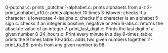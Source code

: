 0-putchar.c: prints _putchar
1-alphabet.c: prints alphabets from a-z
2-print_alphabet_x10.c: prints alphabet 10 times
3-islower: checks if a character is lowercase
4-isalpha.c: checks if a character is an alphabet
5-sign.c: checks if an integer is positive, negative or zero
6-abs.c: returns the absolute value of an integer
7-print_last_digit.c: Prints the last digit of a given number
8-24_hours.c: Print every minute in a day
9-times_table: prints the 9 times table
10-add.c: adds two given numbers together
11-print_to_98: prints from any given number to 98

